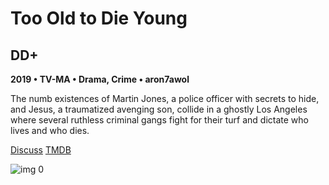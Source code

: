# Too Old to Die Young

## DD+

**2019 • TV-MA • Drama, Crime • aron7awol**

The numb existences of Martin Jones, a police officer with secrets to hide, and Jesus, a traumatized avenging son, collide in a ghostly Los Angeles where several ruthless criminal gangs fight for their turf and dictate who lives and who dies.

[Discuss](https://www.avsforum.com/threads/bass-eq-for-filtered-movies.2995212/post-58265724)  [TMDB](70168)

![img 0](https://i.imgur.com/Bh88SOr.jpg)

